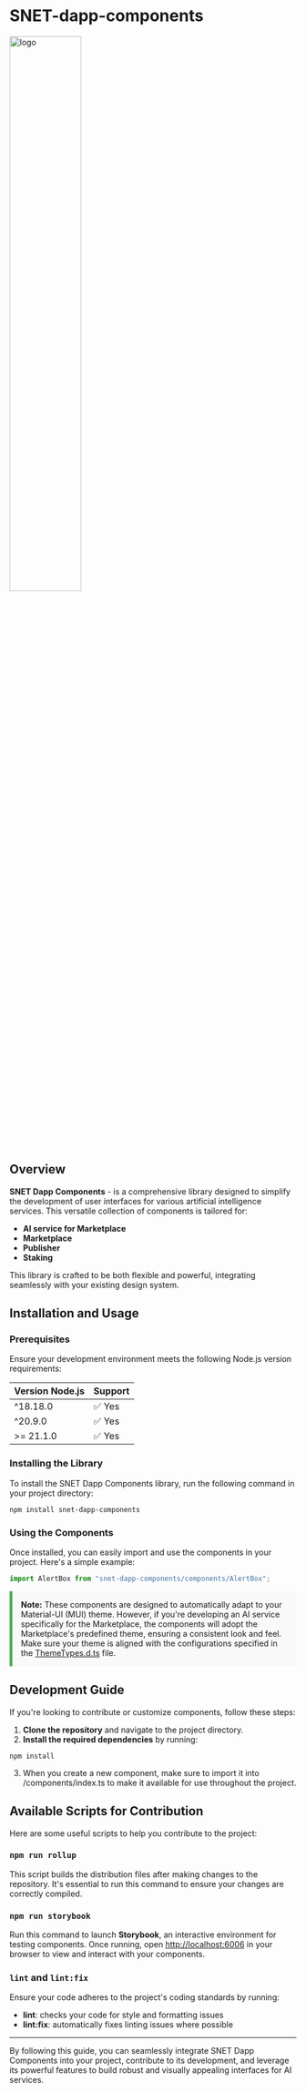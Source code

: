 # SNET-dapp-components

<img width="50%" src="./src/assets/images/BlackLogo.svg" alt="logo"/> <br/>

## Overview

**SNET Dapp Components** - is a comprehensive library designed to simplify the development of user interfaces for various artificial intelligence services. This versatile collection of components is tailored for:

- **AI service for Marketplace**
- **Marketplace**
- **Publisher**
- **Staking**

This library is crafted to be both flexible and powerful, integrating seamlessly with your existing design system.

## Installation and Usage

### Prerequisites

Ensure your development environment meets the following Node.js version requirements:

| Version Node.js | Support |
| --------------- | ------- |
| ^18.18.0        | ✅ Yes  |
| ^20.9.0         | ✅ Yes  |
| >= 21.1.0       | ✅ Yes  |

### Installing the Library

To install the SNET Dapp Components library, run the following command in your project directory:

```shell
npm install snet-dapp-components
```

### Using the Components

Once installed, you can easily import and use the components in your project. Here's a simple example:

```js
import AlertBox from "snet-dapp-components/components/AlertBox";
```

<div style="background-color:#f9f9f9; padding:15px; border-left:5px solid #4CAF50;">
    <strong>Note:</strong> These components are designed to automatically adapt to your Material-UI (MUI) theme. However, if you're developing an AI service specifically for the Marketplace, the components will adopt the Marketplace's predefined theme, ensuring a consistent look and feel. Make sure your theme is aligned with the configurations specified in the <a href="./src/assets/ThemeTypes.d.ts" target="_blank">ThemeTypes.d.ts</a> file.
</div>

## Development Guide

If you're looking to contribute or customize components, follow these steps:

1. **Clone the repository** and navigate to the project directory.
2. **Install the required dependencies** by running:

```
npm install
```

3. When you create a new component, make sure to import it into /components/index.ts to make it available for use throughout the project.

## Available Scripts for Contribution

Here are some useful scripts to help you contribute to the project:

### `npm run rollup`

This script builds the distribution files after making changes to the repository. It's essential to run this command to ensure your changes are correctly compiled.

### `npm run storybook`

Run this command to launch **Storybook**, an interactive environment for testing components. Once running, open [http://localhost:6006](http://localhost:6006) in your browser to view and interact with your components.

### `lint` and `lint:fix`

Ensure your code adheres to the project's coding standards by running:

- **lint**: checks your code for style and formatting issues
- **lint:fix**: automatically fixes linting issues where possible

---

By following this guide, you can seamlessly integrate SNET Dapp Components into your project, contribute to its development, and leverage its powerful features to build robust and visually appealing interfaces for AI services.
